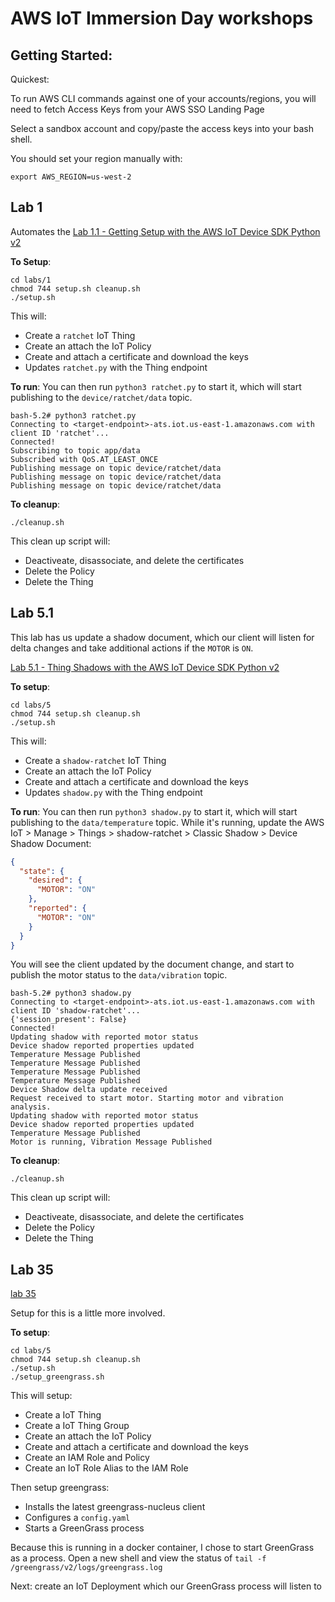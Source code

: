 # AWS IoT Immersion Day workshops

## Getting Started:

Quickest:

To run AWS CLI commands against one of your accounts/regions, you will need to fetch Access Keys from your AWS SSO Landing Page

Select a sandbox account and copy/paste the access keys into your bash shell.

You should set your region manually with:
```
export AWS_REGION=us-west-2
```

## Lab 1

Automates the [Lab 1.1 - Getting Setup with the AWS IoT Device SDK Python v2](https://catalog.workshops.aws/aws-iot-immersionday-workshop/en-US/aws-iot-core/device-sdk-v2/lab11-gettingstarted2)

**To Setup**:
```
cd labs/1
chmod 744 setup.sh cleanup.sh
./setup.sh
```

This will:
- Create a `ratchet` IoT Thing
- Create an attach the IoT Policy
- Create and attach a certificate and download the keys
- Updates `ratchet.py` with the Thing endpoint

**To run**:
You can then run `python3 ratchet.py` to start it, which will start publishing to the `device/ratchet/data` topic.
```
bash-5.2# python3 ratchet.py 
Connecting to <target-endpoint>-ats.iot.us-east-1.amazonaws.com with client ID 'ratchet'...
Connected!
Subscribing to topic app/data
Subscribed with QoS.AT_LEAST_ONCE
Publishing message on topic device/ratchet/data
Publishing message on topic device/ratchet/data
Publishing message on topic device/ratchet/data
```

**To cleanup**:
```
./cleanup.sh
```

This clean up script will:
- Deactiveate, disassociate, and delete the certificates
- Delete the Policy
- Delete the Thing

## Lab 5.1

This lab has us update a shadow document, which our client will listen for delta changes and take additional actions if the `MOTOR` is `ON`.

[Lab 5.1 - Thing Shadows with the AWS IoT Device SDK Python v2](https://catalog.workshops.aws/aws-iot-immersionday-workshop/en-US/aws-iot-core/device-sdk-v2/lab51-thingshadows)

**To setup**:
```
cd labs/5
chmod 744 setup.sh cleanup.sh
./setup.sh
```

This will:
- Create a `shadow-ratchet` IoT Thing
- Create an attach the IoT Policy
- Create and attach a certificate and download the keys
- Updates `shadow.py` with the Thing endpoint

**To run**:
You can then run `python3 shadow.py` to start it, which will start publishing to the `data/temperature` topic.  While it's running, update the AWS IoT > Manage > Things > shadow-ratchet > Classic Shadow > Device Shadow Document:
```json
{
  "state": {
    "desired": {
      "MOTOR": "ON"
    },
    "reported": {
      "MOTOR": "ON"
    }
  }
}
```

You will see the client updated by the document change, and start to publish the motor status to the `data/vibration` topic.

```
bash-5.2# python3 shadow.py 
Connecting to <target-endpoint>-ats.iot.us-east-1.amazonaws.com with client ID 'shadow-ratchet'...
{'session_present': False}
Connected!
Updating shadow with reported motor status
Device shadow reported properties updated
Temperature Message Published
Temperature Message Published
Temperature Message Published
Temperature Message Published
Device Shadow delta update received
Request received to start motor. Starting motor and vibration analysis.
Updating shadow with reported motor status
Device shadow reported properties updated
Temperature Message Published
Motor is running, Vibration Message Published
```

**To cleanup**:
```
./cleanup.sh
```

This clean up script will:
- Deactiveate, disassociate, and delete the certificates
- Delete the Policy
- Delete the Thing


## Lab 35

[lab 35](https://catalog.workshops.aws/aws-iot-immersionday-workshop/en-US/aws-greengrassv2/lab35-greengrassv2-basics)

Setup for this is a little more involved.


**To setup**:
```
cd labs/5
chmod 744 setup.sh cleanup.sh
./setup.sh
./setup_greengrass.sh
```

This will setup:
- Create a IoT Thing
- Create a IoT Thing Group
- Create an attach the IoT Policy
- Create and attach a certificate and download the keys
- Create an IAM Role and Policy
- Create an IoT Role Alias to the IAM Role

Then setup greengrass:
- Installs the latest greengrass-nucleus client
- Configures a `config.yaml`
- Starts a GreenGrass process

Because this is running in a docker container, I chose to start GreenGrass as a process.  Open a new shell and view the status of `tail -f /greengrass/v2/logs/greengrass.log`

Next: create an IoT Deployment which our GreenGrass process will listen to
